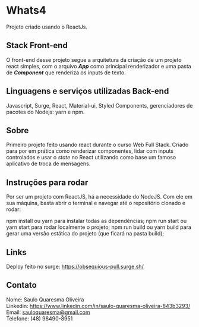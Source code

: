 # Whats4

Projeto criado usando o ReactJs.
  
## Stack Front-end

O front-end desse projeto segue a arquitetura da criação de um projeto react simples, com o arquivo **_App_** como principal renderizador e uma pasta de **_Component_** que renderiza os inputs de texto.

## Linguagens e serviços utilizadas Back-end
Javascript, Surge, React, Material-ui, Styled Components, gerenciadores de pacotes do Nodejs: yarn e npm.

## Sobre

Primeiro projeto feito usando react durante o curso Web Full Stack. Criado para por em prática como renderizar componentes, lidar com inputs controlados e usar o _state_ no React utilizando como base um famoso aplicativo de troca de mensagens.

## Instruções para rodar

Por ser um projeto com ReactJS, há a necessidade do NodeJS. Com ele em sua máquina, basta abrir o terminal e navegar até o repositório clonado e rodar:

npm install ou yarn para instalar todas as dependências;
npm run start ou yarn start para rodar localmente o projeto;
npm run build ou yarn build para gerar uma versão estática do projeto (que ficará na pasta build);

## Links

Deploy feito no surge: https://obsequious-pull.surge.sh/

## Contato

Nome: Saulo Quaresma Oliveira  <br />
Linkedin: https://www.linkedin.com/in/saulo-quaresma-oliveira-843b3293/  <br />
Email: sauloquaresma@gmail.com  <br />
Telefone: (48) 98490-8951
